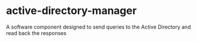 # active-directory-manager
A software component designed to send queries to the Active Directory and read back the responses
